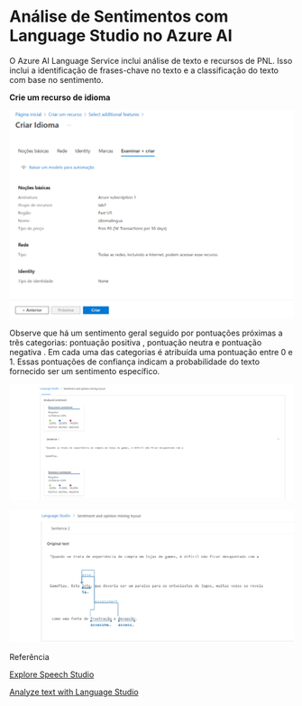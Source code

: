 # Análise de Sentimentos com Language Studio no Azure AI

O Azure AI Language Service inclui análise de texto e recursos de PNL. Isso inclui a identificação de frases-chave no texto e a classificação do texto com base no sentimento.

**Crie um recurso de idioma**

![Criando](https://github.com/Doni-zete/azure-ai900/blob/main/analise-sentimento/inputs/criando.png)


Observe que há um sentimento geral seguido por pontuações próximas a três categorias: pontuação positiva , pontuação neutra e pontuação negativa . Em cada uma das categorias é atribuída uma pontuação entre 0 e 1. Essas pontuações de confiança indicam a probabilidade do texto fornecido ser um sentimento específico.

![documento](https://github.com/Doni-zete/azure-ai900/blob/main/analise-sentimento/inputs/documento1.png)

![documento](https://github.com/Doni-zete/azure-ai900/blob/main/analise-sentimento/inputs/documento1.1.png)


Referência

[Explore Speech Studio](https://microsoftlearning.github.io/mslearn-ai-fundamentals/Instructions/Labs/09-speech.html)

[Analyze text with Language Studio](https://microsoftlearning.github.io/mslearn-ai-fundamentals/Instructions/Labs/06-text-analysis.html)

